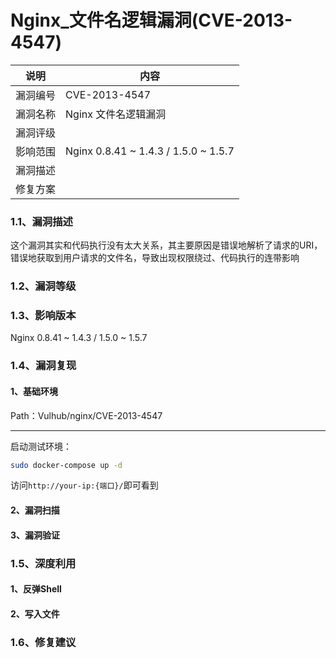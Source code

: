 # Nginx_文件名逻辑漏洞(CVE-2013-4547)

| 说明     | 内容                                 |
| -------- | ------------------------------------ |
| 漏洞编号 | CVE-2013-4547                        |
| 漏洞名称 | Nginx 文件名逻辑漏洞                 |
| 漏洞评级 |                                      |
| 影响范围 | Nginx 0.8.41 ~ 1.4.3 / 1.5.0 ~ 1.5.7 |
| 漏洞描述 |                                      |
| 修复方案 |                                      |



### 1.1、漏洞描述

这个漏洞其实和代码执行没有太大关系，其主要原因是错误地解析了请求的URI，错误地获取到用户请求的文件名，导致出现权限绕过、代码执行的连带影响

### 1.2、漏洞等级

### 1.3、影响版本

Nginx 0.8.41 ~ 1.4.3 / 1.5.0 ~ 1.5.7

### 1.4、漏洞复现

#### 1、基础环境

Path：Vulhub/nginx/CVE-2013-4547

---

启动测试环境：

```bash
sudo docker-compose up -d
```

访问`http://your-ip:{端口}/`即可看到



#### 2、漏洞扫描

#### 3、漏洞验证

### 1.5、深度利用

#### 1、反弹Shell

#### 2、写入文件

### 1.6、修复建议